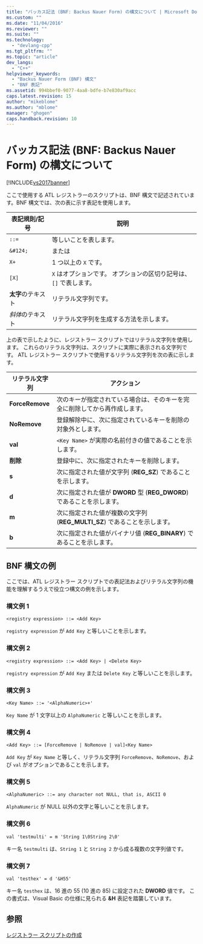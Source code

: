 ```yaml
---
title: "バッカス記法 (BNF: Backus Nauer Form) の構文について | Microsoft Docs"
ms.custom: ""
ms.date: "11/04/2016"
ms.reviewer: ""
ms.suite: ""
ms.technology: 
  - "devlang-cpp"
ms.tgt_pltfrm: ""
ms.topic: "article"
dev_langs: 
  - "C++"
helpviewer_keywords: 
  - "Backus Nauer Form (BNF) 構文"
  - "BNF 表記"
ms.assetid: 994bbef0-9077-4aa8-bdfe-b7e830af9acc
caps.latest.revision: 15
author: "mikeblome"
ms.author: "mblome"
manager: "ghogen"
caps.handback.revision: 10
---
```

# バッカス記法 (BNF: Backus Nauer Form) の構文について
[!INCLUDE[vs2017banner](../assembler/inline/includes/vs2017banner.md)]

ここで使用する ATL レジストラーのスクリプトは、BNF 構文で記述されています。BNF 構文では、次の表に示す表記を使用します。  
  
|表記規則\/記号|説明|  
|--------------|--------|  
|`::=`|等しいことを表します。|  
|`&#124;`|または|  
|`X+`|1 つ以上の `X` です。|  
|`[X]`|`X` はオプションです。  オプションの区切り記号は、`[]` で表します。|  
|**太字**のテキスト|リテラル文字列です。|  
|*斜体*のテキスト|リテラル文字列を生成する方法を示します。|  
  
 上の表で示したように、レジストラー スクリプトではリテラル文字列を使用します。  これらのリテラル文字列は、スクリプトに実際に表示される文字列です。  ATL レジストラー スクリプトで使用するリテラル文字列を次の表に示します。  
  
|リテラル文字列|アクション|  
|-------------|-----------|  
|**ForceRemove**|次のキーが指定されている場合は、そのキーを完全に削除してから再作成します。|  
|**NoRemove**|登録解除中に、次に指定されているキーを削除の対象外とします。|  
|**val**|`<Key Name>` が実際の名前付きの値であることを示します。|  
|**削除**|登録中に、次に指定されたキーを削除します。|  
|**s**|次に指定された値が文字列 \(**REG\_SZ**\) であることを示します。|  
|**d**|次に指定された値が **DWORD** 型 \(**REG\_DWORD**\) であることを示します。|  
|**m**|次に指定された値が複数の文字列 \(**REG\_MULTI\_SZ**\) であることを示します。|  
|**b**|次に指定された値がバイナリ値 \(**REG\_BINARY**\) であることを示します。|  
  
## BNF 構文の例  
 ここでは、ATL レジストラー スクリプトでの表記法およびリテラル文字列の機能を理解するうえで役立つ構文の例を示します。  
  
### 構文例 1  
  
```  
<registry expression> ::= <Add Key>  
```  
  
 `registry expression` が `Add Key` と等しいことを示します。  
  
### 構文例 2  
  
```  
<registry expression> ::= <Add Key> | <Delete Key>  
```  
  
 `registry expression` が `Add Key` または `Delete Key` と等しいことを示します。  
  
### 構文例 3  
  
```  
<Key Name> ::= '<AlphaNumeric>+'  
```  
  
 `Key Name` が 1 文字以上の `AlphaNumeric` と等しいことを示します。  
  
### 構文例 4  
  
```  
<Add Key> ::= [ForceRemove | NoRemove | val]<Key Name>  
```  
  
 `Add Key` が `Key Name` と等しく、リテラル文字列 `ForceRemove`、`NoRemove`、および `val` がオプションであることを示します。  
  
### 構文例 5  
  
```  
<AlphaNumeric> ::= any character not NULL, that is, ASCII 0  
```  
  
 `AlphaNumeric` が NULL 以外の文字と等しいことを示します。  
  
### 構文例 6  
  
```  
val 'testmulti' = m 'String 1\0String 2\0'  
```  
  
 キー名 `testmulti` は、`String 1` と `String 2` から成る複数の文字列値です。  
  
### 構文例 7  
  
```  
val 'testhex' = d '&H55'  
```  
  
 キー名 `testhex` は、16 進の 55 \(10 進の 85\) に設定された **DWORD** 値です。  この書式は、Visual Basic の仕様に見られる **&H** 表記を踏襲しています。  
  
## 参照  
 [レジストラー スクリプトの作成](../Topic/Creating%20Registrar%20Scripts.md)